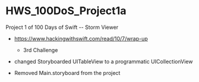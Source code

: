 # HWS_100DoS_Project1a
Project 1 of 100 Days of Swift -- Storm Viewer
- https://www.hackingwithswift.com/read/10/7/wrap-up
  - 3rd Challenge

- changed Storyboarded UITableView to a programmatic UICollectionView
- Removed Main.storyboard from the project
